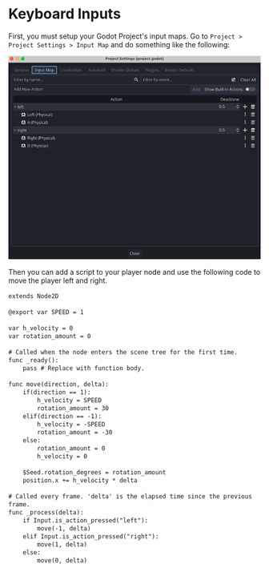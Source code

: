 # Keyboard Inputs

First, you must setup your Godot Project's input maps. Go to `Project > Project Settings > Input Map` and do something like the following:

![Input Map](./godot-input-map.png)


Then you can add a script to your player node and use the following code to move the player left and right.

```gdscript
extends Node2D

@export var SPEED = 1

var h_velocity = 0
var rotation_amount = 0

# Called when the node enters the scene tree for the first time.
func _ready():
	pass # Replace with function body.

func move(direction, delta):
	if(direction == 1):
		h_velocity = SPEED
		rotation_amount = 30
	elif(direction == -1):
		h_velocity = -SPEED
		rotation_amount = -30
	else:
		rotation_amount = 0
		h_velocity = 0

	$Seed.rotation_degrees = rotation_amount
	position.x += h_velocity * delta

# Called every frame. 'delta' is the elapsed time since the previous frame.
func _process(delta):
	if Input.is_action_pressed("left"):
		move(-1, delta)
	elif Input.is_action_pressed("right"):
		move(1, delta)
	else:
		move(0, delta)
```
